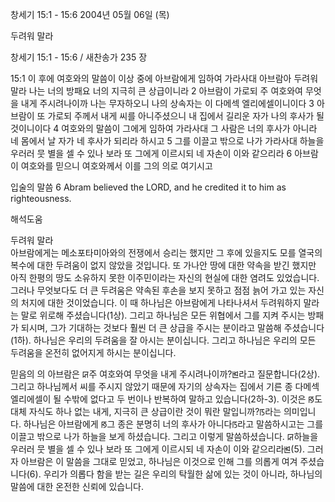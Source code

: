 창세기 15:1 - 15:6 
2004년 05월 06일 (목)

두려워 말라



창세기 15:1 - 15:6 / 새찬송가 235 장


15:1 이 후에 여호와의 말씀이 이상 중에 아브람에게 임하여 가라사대 아브람아 두려워 말라 나는 너의 방패요 너의 지극히 큰 상급이니라
2 아브람이 가로되 주 여호와여 무엇을 내게 주시려나이까 나는 무자하오니 나의 상속자는 이 다메섹 엘리에셀이니이다
3 아브람이 또 가로되 주께서 내게 씨를 아니주셨으니 내 집에서 길리운 자가 나의 후사가 될 것이니이다
4 여호와의 말씀이 그에게 임하여 가라사대 그 사람은 너의 후사가 아니라 네 몸에서 날 자가 네 후사가 되리라 하시고
5 그를 이끌고 밖으로 나가 가라사대 하늘을 우러러 뭇 별을 셀 수 있나 보라 또 그에게 이르시되 네 자손이 이와 같으리라
6 아브람이 여호와를 믿으니 여호와께서 이를 그의 의로 여기시고

입술의 말씀
6 Abram believed the LORD, and he credited it to him as righteousness.

해석도움





두려워 말라  
아브람에게는 메소포타미아와의 전쟁에서 승리는 했지만 그 후에 있을지도 모를 열국의 복수에 대한 두려움이 없지 않았을 것입니다. 또 가나안 땅에 대한 약속을 받긴 했지만 아직 한평의 땅도 소유하지 못한 이주민이라는 자신의 현실에 대한 염려도 있었습니다. 그러나 무엇보다도 더 큰 두려움은 약속된 후손을 보지 못하고 점점 늙어 가고 있는 자신의 처지에 대한 것이었습니다. 이 때 하나님은 아브람에게 나타나셔서 두려워하지 말라는 말로 위로해 주셨습니다(1상). 그리고 하나님은 모든 위협에서 그를 지켜 주시는 방패가 되시며, 그가 기대하는 것보다 훨씬 더 큰 상급을 주시는 분이라고 말씀해 주셨습니다(1하). 하나님은 우리의 두려움을 잘 아시는 분이십니다. 그리고 하나님은 우리의 모든 두려움을 온전히 없어지게 하시는 분이십니다.   

믿음의 의  아브람은 
ꡒ주 여호와여 무엇을 내게 주시려나이까?ꡓ라고 질문합니다(2상). 그리고 하나님께서 씨를 주시지 않았기 때문에 자기의 상속자는 집에서 기른 종 다메섹 엘리에셀이 될 수밖에 없다고 두 번이나 반복하여 말하고 있습니다(2하-3). 이것은 ꡐ도대체 자식도 하나 없는 내게, 지극히 큰 상급이란 것이 뭐란 말입니까?ꡑ라는 의미입니다. 하나님은 아브람에게 ꡐ그 종은 분명히 너의 후사가 아니다ꡑ라고 말씀하시고는 그를 이끌고 밖으로 나가 하늘을 보게 하셨습니다. 그리고 이렇게 말씀하셨습니다. ꡒ하늘을 우러러 뭇 별을 셀 수 있나 보라 또 그에게 이르시되 네 자손이 이와 같으리라ꡓ(5). 그러자 아브람은 이 말씀을 그대로 믿었고, 하나님은 이것으로 인해 그를 의롭게 여겨 주셨습니다(6). 우리가 의롭다 함을 받는 길은 우리의 탁월한 삶에 있는 것이 아니라, 하나님의 말씀에 대한 온전한 신뢰에 있습니다.